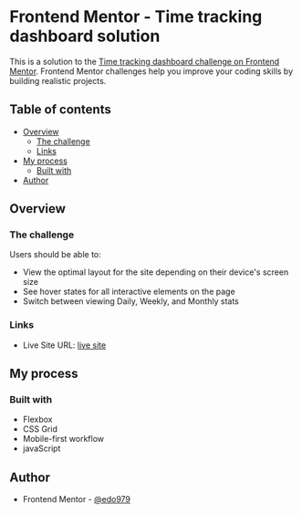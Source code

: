 # Frontend Mentor - Time tracking dashboard solution

This is a solution to the [Time tracking dashboard challenge on Frontend Mentor](https://www.frontendmentor.io/challenges/time-tracking-dashboard-UIQ7167Jw). Frontend Mentor challenges help you improve your coding skills by building realistic projects.

## Table of contents

- [Overview](#overview)
  - [The challenge](#the-challenge)
  - [Links](#links)
- [My process](#my-process)
  - [Built with](#built-with)
- [Author](#author)

## Overview

### The challenge

Users should be able to:

- View the optimal layout for the site depending on their device's screen size
- See hover states for all interactive elements on the page
- Switch between viewing Daily, Weekly, and Monthly stats

### Links

- Live Site URL: [live site](https://edo979.github.io/time-tracking-dashboard-main/)

## My process

### Built with

- Flexbox
- CSS Grid
- Mobile-first workflow
- javaScript

## Author

- Frontend Mentor - [@edo979](https://www.frontendmentor.io/profile/edo979)
